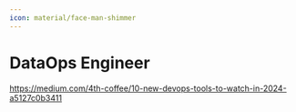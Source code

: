 ```yaml
---
icon: material/face-man-shimmer
---
```


# DataOps Engineer

https://medium.com/4th-coffee/10-new-devops-tools-to-watch-in-2024-a5127c0b3411
